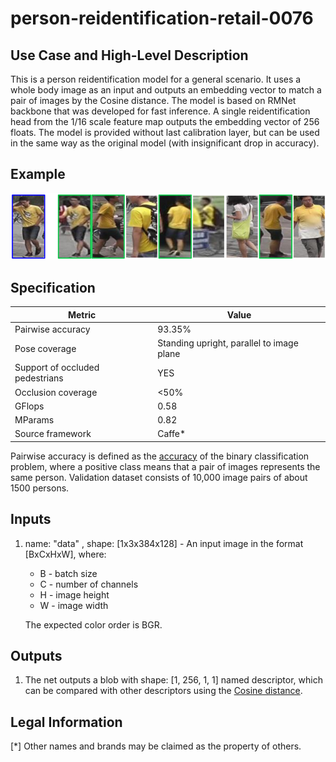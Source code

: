 # person-reidentification-retail-0076

## Use Case and High-Level Description

This is a person reidentification model for a general scenario. It uses a whole body image as an input and outputs an embedding vector to match a pair of images by the Cosine distance. The model is based on RMNet backbone that was developed for fast inference. A single reidentification head from the 1/16 scale feature map outputs the embedding vector of 256 floats. The model is provided without last calibration layer, but can be used in the same way as the original model (with insignificant drop in accuracy).

## Example

![](./person-reidentification-retail-0076.png)

## Specification

| Metric                            | Value                                     |
|-----------------------------------|-------------------------------------------|
| Pairwise accuracy                 | 93.35%                                    |
| Pose coverage                     | Standing upright, parallel to image plane |
| Support of occluded pedestrians   | YES                                       |
| Occlusion coverage                | <50%                                      |
| GFlops                            | 0.58                                      |
| MParams                           | 0.82                                      |
| Source framework                  | Caffe*                                    |

Pairwise accuracy is defined as the [accuracy](https://en.wikipedia.org/wiki/Precision_and_recall) of the binary classification problem, where a positive class means that a pair of images represents the same person. Validation dataset consists of 10,000 image pairs of about 1500 persons.

## Inputs

1. name: "data" , shape: [1x3x384x128] - An input image in the format [BxCxHxW],
   where:
    - B - batch size
    - C - number of channels
    - H - image height
    - W - image width

   The expected color order is BGR.

## Outputs

1. The net outputs a blob with shape: [1, 256, 1, 1] named descriptor, which can be compared with other descriptors using the [Cosine distance](https://en.wikipedia.org/wiki/Cosine_similarity).

## Legal Information
[*] Other names and brands may be claimed as the property of others.
